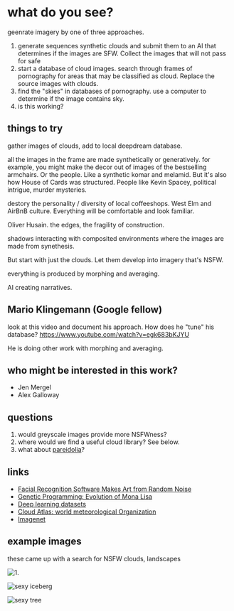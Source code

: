 # what do you see?
geenrate imagery by one of three approaches.

1. generate sequences synthetic clouds and submit them to an AI that determines if the images are SFW. Collect the images that will not pass for safe	
2. start a database of cloud images. search through frames of pornography for areas that may be classified as cloud. Replace the source images with clouds. 
3. find the "skies" in databases of pornography. use a computer to determine if the image contains sky. 
4. is this working?

## things to try
gather images of clouds, add to local deepdream database. 

all the images in the frame are made synthetically or generatively. for example, you might make the decor out of images of the bestselling armchairs. Or the people. Like a synthetic komar and melamid. But it's also how House of Cards was structured. People like Kevin Spacey, political intrigue, murder mysteries. 

destory the personality / diversity of local coffeeshops. West Elm and AirBnB culture. Everything will be comfortable and look familiar. 

Oliver Husain. the edges, the fragility of construction. 

shadows interacting with composited environments where the images are made from synethesis. 

But start with just the clouds. Let them develop into imagery that's NSFW. 

everything is produced by morphing and averaging. 

AI creating narratives. 

## Mario Klingemann (Google fellow)
look at this video and document his approach. How does he "tune" his database?
https://www.youtube.com/watch?v=egk683bKJYU

He is doing other work with morphing and averaging. 



## who might be interested in this work?
- Jen Mergel
- Alex Galloway


## questions
1. would greyscale images provide more NSFWness?
2. where would we find a useful cloud library? See below.
3. what about [pareidolia](http://www.bbc.com/news/magazine-22686500)? 


## links
 - [Facial Recognition Software Makes Art from Random Noise](http://www.smithsonianmag.com/smart-news/facial-recognition-software-makes-art-from-random-noise-15280755/)
 - [Genetic Programming: Evolution of Mona Lisa](https://rogerjohansson.blog/2008/12/07/genetic-programming-evolution-of-mona-lisa/)
 - [Deep learning datasets](http://deeplearning.net/datasets/)
 - [Cloud Atlas: world meteorological Organization](https://www.wmocloudatlas.org/)
 - [Imagenet](http://image-net.org/search?q=cloud)
 

## example images

these came up with a search for NSFW clouds, landscapes

![1.](https://www.evernote.com/l/ADOve536ZJpEMKuy_dTWZcGUOCqylbUlBXQB/image.png)

![sexy iceberg](http://i.imgur.com/iftQkfQ.jpg)

![sexy tree](https://s-media-cache-ak0.pinimg.com/564x/0f/c6/af/0fc6af791ae7e2dd483ebc271efa4a05.jpg)
